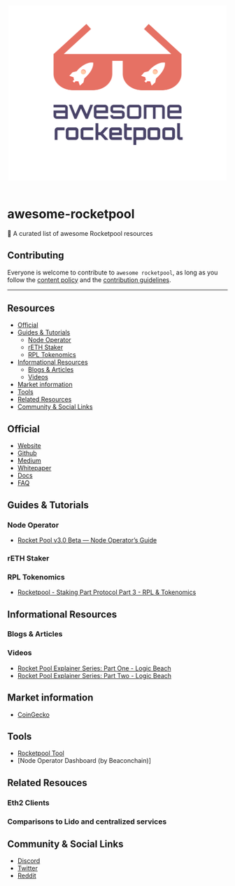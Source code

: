 <div align="center">
	<div>
		<img width="500" src="media/logo.svg" alt="Awesome RocketPool">
	</div>
	<br>
</div>

# awesome-rocketpool
 🚀 A curated list of awesome Rocketpool resources

## Contributing
Everyone is welcome to contribute to `awesome rocketpool`, as long as you follow the [content policy](POLICY.md) and the [contribution guidelines](CONTRIBUTING.md).

---

## Resources
- [Official](#official)
- [Guides & Tutorials](#guides-tutorials)
  - [Node Operator](#node-operator)
  - [rETH Staker](#reth-staker)
  - [RPL Tokenomics](#rpl-tokenomics)
- [Informational Resources](#informational-resources)
  - [Blogs & Articles](#blogs-articles)
  - [Videos](#videos)
- [Market information](#market-information)
- [Tools](#tools)
- [Related Resources](#related-resources)
- [Community & Social Links](#community-&-social-links)


## Official
* [Website](https://www.rocketpool.net)
* [Github](https://github.com/rocket-pool/rocketpool)
* [Medium](https://medium.com/rocket-pool)
* [Whitepaper](https://www.rocketpool.net/files/RocketPoolWhitePaper.pdf)
* [Docs](https://rocket-pool.readthedocs.io/en/latest/)
* [FAQ](https://medium.com/rocket-pool/rocket-pool-101-faq-ee683af10da9)


## Guides & Tutorials 

### Node Operator
* [Rocket Pool v3.0 Beta — Node Operator’s Guide](https://medium.com/rocket-pool/rocket-pool-v2-5-beta-node-operators-guide-77859891766b)

### rETH Staker

### RPL Tokenomics
* [Rocketpool - Staking Part Protocol Part 3 - RPL & Tokenomics](https://medium.com/rocket-pool/rocket-pool-staking-protocol-part-3-3029afb57d4c)

## Informational Resources

### Blogs & Articles

### Videos
* [Rocket Pool Explainer Series: Part One - Logic Beach](https://www.youtube.com/watch?v=uytfJlMfdyc)
* [Rocket Pool Explainer Series: Part Two - Logic Beach](https://www.youtube.com/watch?v=Vc4rxI9zEis)



## Market information
* [CoinGecko](https://www.coingecko.com/en/coins/rocket-pool)


## Tools
* [Rocketpool Tool](https://www.rocketpooltool.com/)
* [Node Operator Dashboard (by Beaconchain)]



## Related Resouces

### Eth2 Clients

### Comparisons to Lido and centralized services


## Community & Social Links
* [Discord](https://discord.com/invite/tCRG54c)
* [Twitter](https://twitter.com/Rocket_Pool)
* [Reddit](https://www.reddit.com/r/rocketpool/)



